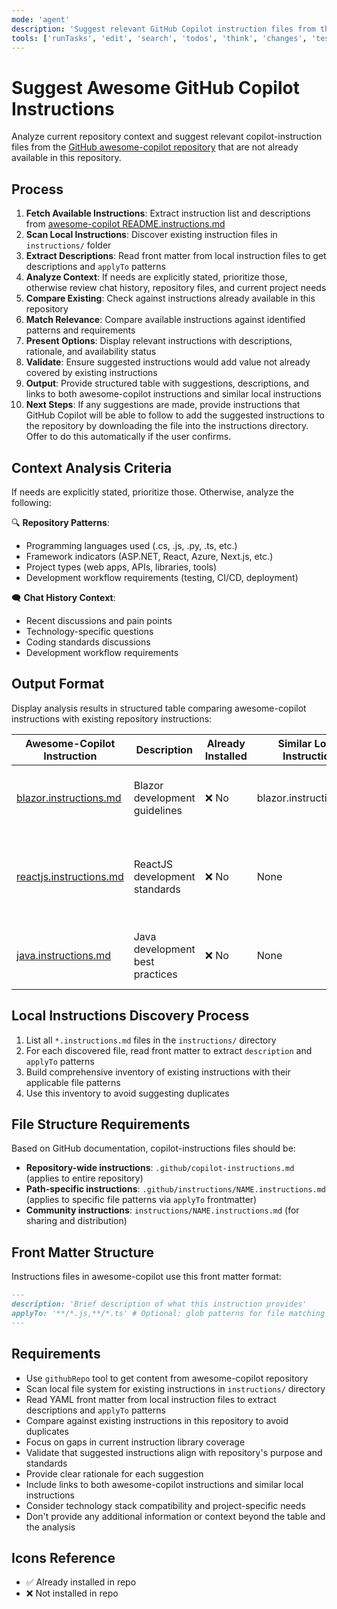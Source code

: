 ```yaml
---
mode: 'agent'
description: 'Suggest relevant GitHub Copilot instruction files from the awesome-copilot repository based on current repository context and chat history, avoiding duplicates with existing instructions in this repository.'
tools: ['runTasks', 'edit', 'search', 'todos', 'think', 'changes', 'testFailure', 'openSimpleBrowser', 'fetch', 'githubRepo']
---
```

# Suggest Awesome GitHub Copilot Instructions

Analyze current repository context and suggest relevant copilot-instruction files from the [GitHub awesome-copilot repository](https://github.com/github/awesome-copilot/blob/main/README.instructions.md) that are not already available in this repository.

## Process

1. **Fetch Available Instructions**: Extract instruction list and descriptions from [awesome-copilot README.instructions.md](https://github.com/github/awesome-copilot/blob/main/README.instructions.md)
2. **Scan Local Instructions**: Discover existing instruction files in `instructions/` folder
3. **Extract Descriptions**: Read front matter from local instruction files to get descriptions and `applyTo` patterns
4. **Analyze Context**: If needs are explicitly stated, prioritize those, otherwise review chat history, repository files, and current project needs
5. **Compare Existing**: Check against instructions already available in this repository
6. **Match Relevance**: Compare available instructions against identified patterns and requirements
7. **Present Options**: Display relevant instructions with descriptions, rationale, and availability status
8. **Validate**: Ensure suggested instructions would add value not already covered by existing instructions
9. **Output**: Provide structured table with suggestions, descriptions, and links to both awesome-copilot instructions and similar local instructions
10. **Next Steps**: If any suggestions are made, provide instructions that GitHub Copilot will be able to follow to add the suggested instructions to the repository by downloading the file into the instructions directory. Offer to do this automatically if the user confirms.

## Context Analysis Criteria

If needs are explicitly stated, prioritize those. Otherwise, analyze the following:

🔍 **Repository Patterns**:
- Programming languages used (.cs, .js, .py, .ts, etc.)
- Framework indicators (ASP.NET, React, Azure, Next.js, etc.)
- Project types (web apps, APIs, libraries, tools)
- Development workflow requirements (testing, CI/CD, deployment)

🗨️ **Chat History Context**:
- Recent discussions and pain points
- Technology-specific questions
- Coding standards discussions
- Development workflow requirements

## Output Format

Display analysis results in structured table comparing awesome-copilot instructions with existing repository instructions:

| Awesome-Copilot Instruction | Description | Already Installed | Similar Local Instruction | Suggestion Rationale |
|------------------------------|-------------|-------------------|---------------------------|---------------------|
| [blazor.instructions.md](https://github.com/github/awesome-copilot/blob/main/instructions/blazor.instructions.md) | Blazor development guidelines | ❌ No | blazor.instructions.md | Already covered by existing Blazor instructions |
| [reactjs.instructions.md](https://github.com/github/awesome-copilot/blob/main/instructions/reactjs.instructions.md) | ReactJS development standards | ❌ No | None | Would enhance React development with established patterns |
| [java.instructions.md](https://github.com/github/awesome-copilot/blob/main/instructions/java.instructions.md) | Java development best practices | ❌ No | None | Could improve Java code quality and consistency |

## Local Instructions Discovery Process

1. List all `*.instructions.md` files in the `instructions/` directory
2. For each discovered file, read front matter to extract `description` and `applyTo` patterns
3. Build comprehensive inventory of existing instructions with their applicable file patterns
4. Use this inventory to avoid suggesting duplicates

## File Structure Requirements

Based on GitHub documentation, copilot-instructions files should be:
- **Repository-wide instructions**: `.github/copilot-instructions.md` (applies to entire repository)
- **Path-specific instructions**: `.github/instructions/NAME.instructions.md` (applies to specific file patterns via `applyTo` frontmatter)
- **Community instructions**: `instructions/NAME.instructions.md` (for sharing and distribution)

## Front Matter Structure

Instructions files in awesome-copilot use this front matter format:
```markdown
---
description: 'Brief description of what this instruction provides'
applyTo: '**/*.js,**/*.ts' # Optional: glob patterns for file matching
---
```

## Requirements

- Use `githubRepo` tool to get content from awesome-copilot repository
- Scan local file system for existing instructions in `instructions/` directory
- Read YAML front matter from local instruction files to extract descriptions and `applyTo` patterns
- Compare against existing instructions in this repository to avoid duplicates
- Focus on gaps in current instruction library coverage
- Validate that suggested instructions align with repository's purpose and standards
- Provide clear rationale for each suggestion
- Include links to both awesome-copilot instructions and similar local instructions
- Consider technology stack compatibility and project-specific needs
- Don't provide any additional information or context beyond the table and the analysis

## Icons Reference

- ✅ Already installed in repo
- ❌ Not installed in repo

